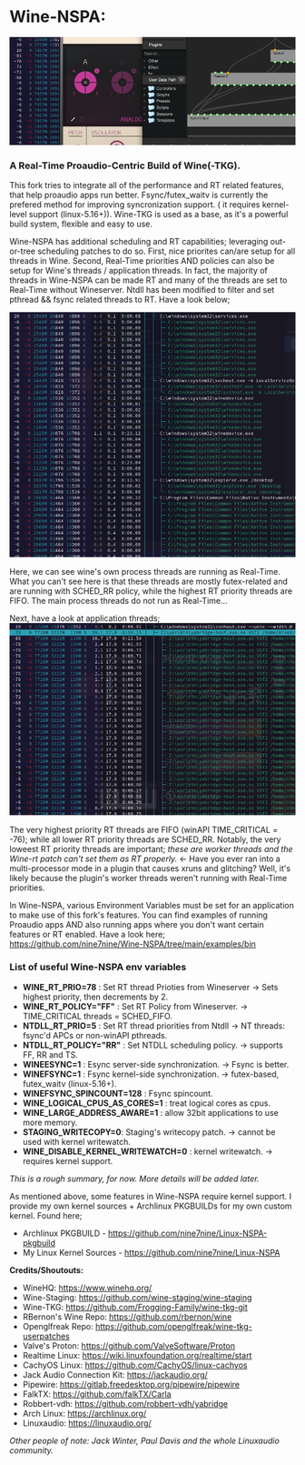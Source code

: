 # Wine-NSPA: 

![My Image](/examples/images/wine-nspa-Banner.png)

### A Real-Time Proaudio-Centric Build of Wine(-TKG). 

This fork tries to integrate all of the performance and RT related features, that help proaudio apps run better.
Fsync/futex_waitv is currently the prefered method for improving syncronization support. ( it requires kernel-level
support (linux-5.16+)). Wine-TKG is used as a base, as it's a powerful build system, flexible and easy to use.

Wine-NSPA has additional scheduling and RT capabilities; leveraging out-or-tree scheduling patches to do so. 
First, nice priorites can/are setup for all threads in Wine. Second, Real-Time priorities AND policies can also be 
setup for Wine's threads / application threads. In fact, the majority of threads in Wine-NSPA can be made RT and many 
of the threads are set to Real-Time without Wineserver. Ntdll has been modified to filter and set pthread && fsync
related threads to RT. Have a look below;

![My Image](/examples/images/wine-nspa_wine_proc_threads.png)

Here, we can see wine's own process threads are running as Real-Time. What you can't see here is that these threads
are mostly futex-related and are running with SCHED_RR policy, while the highest RT priority threads are FIFO. The main 
process threads do not run as Real-Time... 

Next, have a look at application threads; 
![My Image](/examples/images/wine-nspa_app_threads.png)

The very highest priority RT threads are FIFO (winAPI TIME_CRITICAL = -76); while all lower RT priority threads 
are SCHED_RR. Notably, the very loweest RT priority threads are important; _these are worker threads and the Wine-rt patch 
can't set them as RT properly._ <- Have you ever ran into a multi-processor mode in a plugin that causes xruns and 
glitching? Well, it's likely because the plugin's worker threads weren't running with Real-Time priorities.

In Wine-NSPA, various Environment Variables must be set for an application to make use of this fork's features.
You can find examples of running Proaudio apps AND also running apps where you don't want certain features or RT 
enabled. Have a look here; https://github.com/nine7nine/Wine-NSPA/tree/main/examples/bin

### List of useful Wine-NSPA env variables

* __WINE_RT_PRIO=78__ : Set RT thread Prioties from Wineserver -> Sets highest priority, then decrements by 2.
* __WINE_RT_POLICY="FF"__ : Set RT Policy from Wineserver. -> TIME_CRITICAL threads = SCHED_FIFO.
* __NTDLL_RT_PRIO=5__ : Set RT thread priorities from Ntdll -> NT threads: fsync'd APCs or non-winAPI pthreads. 
* __NTDLL_RT_POLICY="RR"__ : Set NTDLL scheduling policy. -> supports FF, RR and TS.
* __WINEESYNC=1__ : Esync server-side synchronization. -> Fsync is better.
* __WINEFSYNC=1__ : Fsync kernel-side synchronization. -> futex-based, futex_waitv (linux-5.16+).
* __WINEFSYNC_SPINCOUNT=128__ : Fsync spincount.
* __WINE_LOGICAL_CPUS_AS_CORES=1__ : treat logical cores as cpus.
* __WINE_LARGE_ADDRESS_AWARE=1__ : allow 32bit applications to use more memory.
* __STAGING_WRITECOPY=0__: Staging's writecopy patch. -> cannot be used with kernel writewatch.
* __WINE_DISABLE_KERNEL_WRITEWATCH=0__ : kernel writewatch. -> requires kernel support.

_This is a rough summary, for now. More details will be added later._

As mentioned above, some features in Wine-NSPA require kernel support. I provide my own kernel sources + Archlinux 
PKGBUILDs for my own custom kernel. Found here;

* Archlinux PKGBUILD - https://github.com/nine7nine/Linux-NSPA-pkgbuild
* My Linux Kernel Sources - https://github.com/nine7nine/Linux-NSPA

__Credits/Shoutouts:__

* WineHQ: https://www.winehq.org/
* Wine-Staging: https://github.com/wine-staging/wine-staging
* Wine-TKG: https://github.com/Frogging-Family/wine-tkg-git
* RBernon's Wine Repo: https://github.com/rbernon/wine
* Openglfreak Repo: https://github.com/openglfreak/wine-tkg-userpatches
* Valve's Proton: https://github.com/ValveSoftware/Proton
* Realtime Linux: https://wiki.linuxfoundation.org/realtime/start
* CachyOS Linux: https://github.com/CachyOS/linux-cachyos 
* Jack Audio Connection Kit: https://jackaudio.org/
* Pipewire: https://gitlab.freedesktop.org/pipewire/pipewire
* FalkTX: https://github.com/falkTX/Carla
* Robbert-vdh: https://github.com/robbert-vdh/yabridge
* Arch Linux: https://archlinux.org/
* Linuxaudio: https://linuxaudio.org/

_Other people of note: Jack Winter, Paul Davis and the whole Linuxaudio community._





